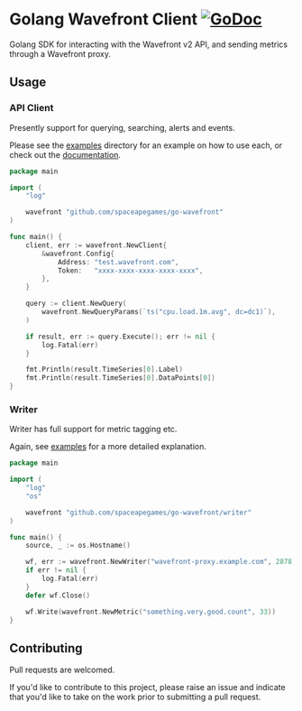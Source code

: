 # Golang Wavefront Client [![GoDoc](https://godoc.org/github.com/spaceapegames/go-wavefront?status.svg)](https://godoc.org/github.com/spaceapegames/go-wavefront)

Golang SDK for interacting with the Wavefront v2 API, and sending metrics through a Wavefront proxy. 

## Usage 

### API Client
 
Presently support for querying, searching, alerts and events.

Please see the [examples](examples) directory for an example on how to use each, or check out the [documentation](https://godoc.org/github.com/spaceapegames/go-wavefront).

```Go
package main

import (
    "log"

    wavefront "github.com/spaceapegames/go-wavefront"
)

func main() {
    client, err := wavefront.NewClient{
        &wavefront.Config{
            Address: "test.wavefront.com",
            Token:   "xxxx-xxxx-xxxx-xxxx-xxxx",
        },
    }

    query := client.NewQuery(
        wavefront.NewQueryParams(`ts("cpu.load.1m.avg", dc=dc1)`),
    )

    if result, err := query.Execute(); err != nil {
        log.Fatal(err)
    }

    fmt.Println(result.TimeSeries[0].Label)
    fmt.Println(result.TimeSeries[0].DataPoints[0])
}
```

### Writer

Writer has full support for metric tagging etc.

Again, see [examples](examples) for a more detailed explanation.

```Go
package main

import (
    "log"
    "os"

    wavefront "github.com/spaceapegames/go-wavefront/writer"
)

func main() {
    source, _ := os.Hostname()

    wf, err := wavefront.NewWriter("wavefront-proxy.example.com", 2878, source, nil)
    if err != nil {
        log.Fatal(err)
    }
    defer wf.Close()

    wf.Write(wavefront.NewMetric("something.very.good.count", 33))
}
```

## Contributing

Pull requests are welcomed. 

If you'd like to contribute to this project, please raise an issue and indicate that you'd like to take on the work prior to submitting a pull request. 
